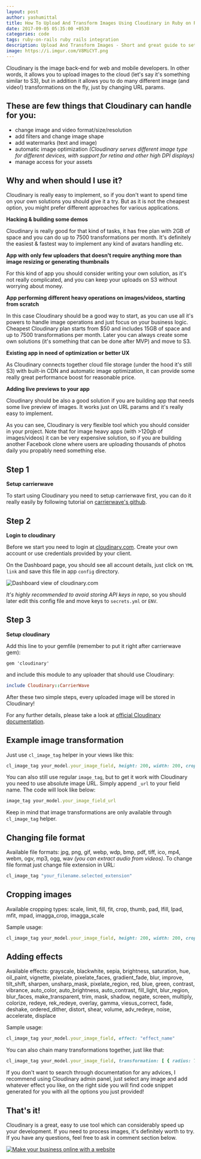 ```yaml
---
layout: post
author: yashumittal
title: How To Upload And Transform Images Using Cloudinary in Ruby on Rails
date: 2017-09-05 05:35:00 +0530
categories: code
tags: ruby-on-rails ruby rails integration
description: Upload And Transform Images - Short and great guide to setup and configure Cloudinary in your Ruby on Rails application.
image: https://i.imgur.com/V8MiCYT.png
---
```


Cloudinary is the image back-end for web and mobile developers. In other words, it allows you to upload images to the cloud (let's say it's something similar to S3), but in addition it allows you to do many different image (and video!) transformations on the fly, just by changing URL params.

## These are few things that Cloudinary can handle for you:

* change image and video format/size/resolution
* add filters and change image shape
* add watermarks (text and image)
* automatic image optimization _(Cloudinary serves different image type for different devices, with support for retina and other high DPI displays)_
* manage access for your assets

## Why and when should I use it?

Cloudinary is really easy to implement, so if you don't want to spend time on your own solutions you should give it a try. But as it is not the cheapest option, you might prefer different approaches for various applications.

**Hacking & building some demos**

Cloudinary is really good for that kind of tasks, it has free plan with 2GB of space and you can do up to 7500 transformations per month. It's definitely the easiest & fastest way to implement any kind of avatars handling etc.

**App with only few uploaders that doesn't require anything more than image resizing or generating thumbnails**

For this kind of app you should consider writing your own solution, as it's not really complicated, and you can keep your uploads on S3 without worrying about money.

**App performing different heavy operations on images/videos, starting from scratch**

In this case Cloudinary should be a good way to start, as you can use all it's powers to handle image operations and just focus on your business logic. Cheapest Cloudinary plan starts from $50 and includes 15GB of space and up to 7500 transformations per month. Later you can always create some own solutions (it's something that can be done after MVP) and move to S3.

**Existing app in need of optimization or better UX**

As Cloudinary connects together cloud file storage (under the hood it's still S3) with built-in CDN and automatic image optimization, it can provide some really great performance boost for reasonable price.

**Adding live previews to your app**

Cloudinary should be also a good solution if you are building app that needs some live preview of images. It works just on URL params and it's really easy to implement.

As you can see, Cloudinary is very flexible tool which you should consider in your project. Note that for image heavy apps (with >120gb of images/videos) it can be very expensive solution, so if you are building another Facebook clone where users are uploading thousands of photos daily you propably need something else.

## Step 1

**Setup carrierwave**

To start using Cloudinary you need to setup carrierwave first, you can do it really easily by following tutorial on [carrierwave's github](https://github.com/carrierwaveuploader/carrierwave#installation).

## Step 2

**Login to cloudinary**

Before we start you need to login at [cloudinary.com](https://cloudinary.com/). Create your own account or use credentials provided by your client.

On the Dashboard page, you should see all account details, just click on `YML link` and save this file in app `config` directory.

![Dashboard view of cloudinary.com](https://i.imgur.com/yhK0gS5.png)

*It's highly recommended to avoid storing API keys in repo*, so you should later edit this config file and move keys to `secrets.yml` or `ENV`.

## Step 3

**Setup cloudinary**

Add this line to your gemfile (remember to put it right after carrierwave gem):

```gemfile
gem 'cloudinary'
```

and include this module to any uploader that should use Cloudinary:

```rb
include Cloudinary::CarrierWave
```

After these two simple steps, every uploaded image will be stored in Cloudinary!

For any further details, please take a look at [official Cloudinary documentation](https://cloudinary.com/documentation/rails_carrierwave#carrierwave_integration).

## Example image transformation

Just use `cl_image_tag` helper in your views like this:

```rb
cl_image_tag your_model.your_image_field, height: 200, width: 200, crop: :thumb, radius: :max
```

You can also still use regular `image_tag`, but to get it work with Cloudinary you need to use absolute image URL. Simply append `_url` to your field name. The code will look like below:

```rb
image_tag your_model.your_image_field_url
```

Keep in mind that image transformations are only available through `cl_image_tag` helper.

## Changing file format

Available file formats: jpg, png, gif, webp, wdp, bmp, pdf, tiff, ico, mp4, webm, ogv, mp3, ogg, wav *(you can extract audio from videos)*.
To change file format just change file extension in URL:

```rb
cl_image_tag "your_filename.selected_extension"
```

## Cropping images

Available cropping types: scale, limit, fill, fit, crop, thumb, pad, lfill, lpad, mfit, mpad, imagga_crop, imagga_scale

Sample usage:  

```rb
cl_image_tag your_model.your_image_field, height: 200, width: 200, crop: :selected_cropping_type
```

## Adding effects

Available effects: grayscale, blackwhite, sepia, brightness, saturation, hue, oil_paint, vignette, pixelate, pixelate_faces, gradient_fade, blur, improve, tilt_shift, sharpen, unsharp_mask, pixelate_region, red, blue, green, contrast, vibrance, auto_color, auto_brightness, auto_contrast, fill_light, blur_region, blur_faces, make_transparent, trim, mask, shadow, negate, screen, multiply, colorize, redeye, rek_redeye, overlay, gamma, viesus_correct, fade, deshake, ordered_dither, distort, shear, volume, adv_redeye, noise, accelerate, displace

Sample usage:

```rb
cl_image_tag your_model.your_image_field, effect: "effect_name"
```

You can also chain many transformations together, just like that:

```rb
cl_image_tag your_model.your_image_field, transformation: [ { radius: 7, effect: "sepia" }, { angle: 108 }, { effect: "pixelate_region:74" } ]
```

If you don't want to search through documentation for any advices, I recommend using Cloudinary admin panel, just select any image and add whatever effect you like, on the right side you will find code snippet generated for you with all the options you just provided!

## That's it!

Cloudinary is a great, easy to use tool which can considerably speed up your development. If you need to process images, it's definitely worth to try. If you have any questions, feel free to ask in comment section below.

[![Make your business online with a website](https://i.imgur.com/ISrEDIW.png)](https://www.codecarrot.net/)

